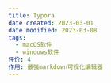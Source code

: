 ```yaml
---
title: Typora
date created: 2023-03-01
date modified: 2023-03-08
tags:
  - macOS软件
  - windows软件
评价: 4
作用: 最强markdown可视化编辑器
---
```

